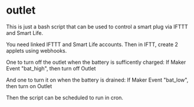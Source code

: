 # outlet

This is just a bash script that can be used to control a smart plug via IFTTT and Smart Life.

You need linked IFTTT and Smart Life accounts.
Then in IFTT, create 2 applets using webhooks.

One to turn off the outlet when the battery is sufficently charged:
If Maker Event "bat_high", then turn off Outlet

And one to turn it on when the battery is drained:
If Maker Event "bat_low", then turn on Outlet

Then the script can be scheduled to run in cron.
